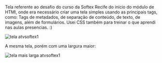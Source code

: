 
Tela referente ao desafio do curso da Softex Recife do início do módulo de HTMl, onde era necessário criar uma tela simples usando as principais tags, como: Tags de metadados, de separação de conteúdo, de texto, de imagens, além de formulários. 
Usei CSS também para treinar o que aprendi nas aulas presencias. :)

![tela atvsoftex1](https://github.com/MarcelaEllen/Tela-html-css-teste-tags/assets/111468086/33f68fde-1b54-4716-8783-7615ae04f301)

A mesma tela, porém com uma largura maior:

![tela mais larga atvsoftex1](https://github.com/MarcelaEllen/Tela-html-css-teste-tags/assets/111468086/2e66148d-91de-4399-a1fb-bf10f2385edf)

